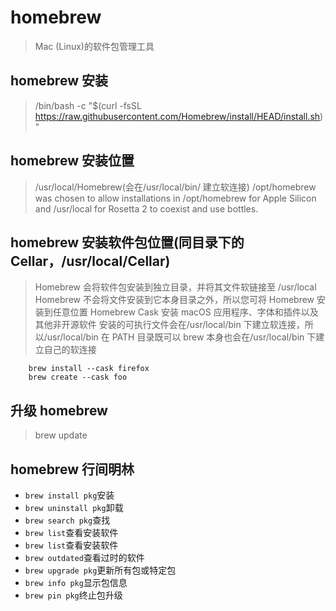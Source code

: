 # homebrew

> Mac (Linux)的软件包管理工具

## homebrew 安装

> /bin/bash -c "$(curl -fsSL https://raw.githubusercontent.com/Homebrew/install/HEAD/install.sh)"

## homebrew 安装位置

> /usr/local/Homebrew(会在/usr/local/bin/ 建立软连接)
> /opt/homebrew was chosen to allow installations in /opt/homebrew for Apple Silicon and /usr/local for Rosetta 2 to coexist and use bottles.

## homebrew 安装软件包位置(同目录下的 Cellar，/usr/local/Cellar)

> Homebrew 会将软件包安装到独立目录，并将其文件软链接至 /usr/local
> Homebrew 不会将文件安装到它本身目录之外，所以您可将 Homebrew 安装到任意位置
> Homebrew Cask 安装 macOS 应用程序、字体和插件以及其他非开源软件
> 安装的可执行文件会在/usr/local/bin 下建立软连接，所以/usr/local/bin 在 PATH 目录既可以
> brew 本身也会在/usr/local/bin 下建立自己的软连接

```plain
    brew install --cask firefox
    brew create --cask foo
```

## 升级 homebrew

> brew update

## homebrew 行间明林

- `brew install pkg`安装
- `brew uninstall pkg`卸载
- `brew search pkg`查找
- `brew list`查看安装软件
- `brew list`查看安装软件
- `brew outdated`查看过时的软件
- `brew upgrade pkg`更新所有包或特定包
- `brew info pkg`显示包信息
- `brew pin pkg`终止包升级
